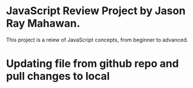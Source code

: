 # JavaScript Review Project by Jason Ray Mahawan.
This project is a reiew of JavaScript concepts, from beginner to advanced.

# Updating file from github repo and pull changes to local
